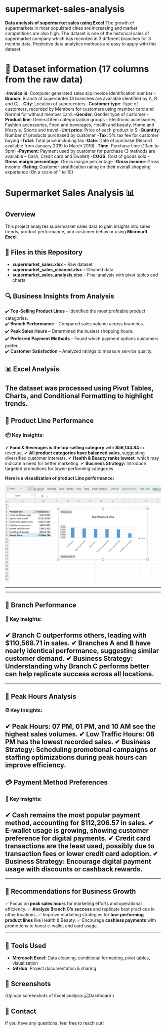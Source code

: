 # supermarket-sales-analysis
**Data analysis of supermarket sales using Excel**
The growth of supermarkets in most populated cities are increasing and market competitions are also high. The dataset is one of the historical sales of supermarket company which has recorded in 3 different branches for 3 months data. Predictive data analytics methods are easy to apply with this dataset.

# 📂 Dataset information (17 columns from the raw data)
-**Invoice id**: Computer generated sales slip invoice identification number
-**Branch**: Branch of supercenter (3 branches are available identified by A, B and C).
-**City**: Location of supercenters
-**Customer type**: Type of customers, recorded by Members for customers using member card and Normal for without member card.
-**Gender**: Gender type of customer
-**Product line**: General item categorization groups - Electronic accessories, Fashion accessories, Food and beverages, Health and beauty, Home and lifestyle, Sports and travel
-**Unit price**: Price of each product in $
-**Quantity**: Number of products purchased by customer
-**Tax**: 5% tax fee for customer buying
-**Total**: Total price including tax
-**Date**: Date of purchase (Record available from January 2019 to March 2019)
-**Time**: Purchase time (10am to 9pm)
-**Payment**: Payment used by customer for purchase (3 methods are available – Cash, Credit card and Ewallet)
-**COGS**: Cost of goods sold
-**Gross margin percentage**: Gross margin percentage
-**Gross income**: Gross income
-**Rating**: Customer stratification rating on their overall shopping experience (On a scale of 1 to 10)

# Supermarket Sales Analysis 📊  

## Overview  
This project analyzes supermarket sales data to gain insights into sales trends, product performance, and customer behavior using **Microsoft Excel**.

## 📂 Files in this Repository  
- **supermarket_sales.xlsx** – Raw dataset  
- **supermarket_sales_cleaned.xlsx** – Cleaned data  
- **supermarket_sales_analysis.xlsx** – Final analysis with pivot tables and charts  

## 🔍 Business Insights from Analysis  
✔️ **Top-Selling Product Lines** – Identified the most profitable product categories.  
✔️ **Branch Performance** – Compared sales volume across branches.  
✔️ **Peak Sales Hours** – Determined the busiest shopping hours.  
✔️ **Preferred Payment Methods** – Found which payment options customers prefer.  
✔️ **Customer Satisfaction** – Analyzed ratings to measure service quality.  

## 📊 Excel Analysis  
The dataset was processed using **Pivot Tables**, **Charts**, and **Conditional Formatting** to highlight trends. 
---
## 🎯 **Product Line Performance**
### 📦 **Key Insights:**
✔ **Food & Beverages is the top-selling category** with **$56,144.84** in revenue.
✔ **All product categories have balanced sales**, suggesting diversified customer interests.
✔ **Health & Beauty ranks lowest**, which may indicate a need for better marketing.
✔ **Business Strategy:** Introduce targeted promotions for lower-performing categories.

**Here is a visualization of product Line performance:**

![Alt text](images/Best_Selling_ProductLine.jpg)


---
---
## 📍 **Branch Performance**
### 🏢 **Key Insights:**
✔ **Branch C outperforms others**, leading with **$110,568.71** in sales.
✔ **Branches A and B have nearly identical performance**, suggesting similar customer demand.
✔ **Business Strategy:** Understanding why Branch C performs better can help replicate success across all locations.
---
---
## 📅 **Peak Hours Analysis**
### ⏰ **Key Insights:**
✔ **Peak Hours:** 07 PM, 01 PM, and 10 AM see the highest sales volumes.
✔ **Low Traffic Hours:** 08 PM has the lowest recorded sales.
✔ **Business Strategy:** Scheduling promotional campaigns or staffing optimizations during peak hours can improve efficiency.
---
## 💳 **Payment Method Preferences**
### 🏦 **Key Insights:**
✔ **Cash remains the most popular payment method**, accounting for **$112,206.57** in sales.
✔ **E-wallet usage is growing**, showing customer preference for digital payments.
✔ **Credit card transactions are the least used**, possibly due to transaction fees or lower credit card adoption.
✔ **Business Strategy:** Encourage digital payment usage with discounts or cashback rewards.
---
---
## 📌 **Recommendations for Business Growth**
✅ Focus on **peak sales hours** for marketing efforts and operational efficiency.
✅ **Analyze Branch C’s success** and replicate best practices in other locations.
✅ Improve marketing strategies for **low-performing product lines** like Health & Beauty.
✅ Encourage **cashless payments** with promotions to boost e-wallet and card usage.

---
## 🚀 Tools Used  
- **Microsoft Excel**: Data cleaning, conditional formatting, pivot tables, visualization
- **GitHub**: Project documentation & sharing  

## 📸 Screenshots  
(Upload screenshots of Excel analysis ![Dashboard](https://github.com/user-attachments/assets/cc78efe3-ffb0-4339-89d4-287da284f225)
)  

## 📩 Contact  
If you have any questions, feel free to reach out!  
